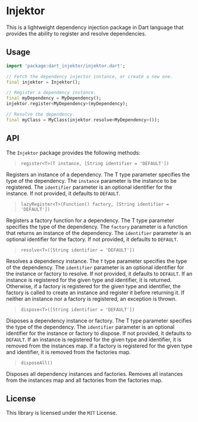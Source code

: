 # Injektor

This is a lightweight dependency injection package in Dart language that provides the ability to register and resolve dependencies.

## Usage

```dart
import 'package:dart_injektor/injektor.dart';

// Fetch the dependency injector instance, or create a new one.
final injektor = Injektor();

// Register a dependency instance.
final myDependency = MyDependency();
injektor.register<MyDependency>(myDependency);

// Resolve the dependency.
final myClass = MyClass(injektor.resolve<MyDependency>());
```

## API

The `Injektor` package provides the following methods:

> `register<T>(T instance, [String identifier = 'DEFAULT'])`

Registers an instance of a dependency. The T type parameter specifies the type of the dependency. The `instance` parameter is the instance to be registered. The `identifier` parameter is an optional identifier for the instance. If not provided, it defaults to `DEFAULT`.

> `lazyRegister<T>(Function() factory, [String identifier = 'DEFAULT'])`

Registers a factory function for a dependency. The T type parameter specifies the type of the dependency. The `factory` parameter is a function that returns an instance of the dependency. The `identifier` parameter is an optional identifier for the factory. If not provided, it defaults to `DEFAULT`.

> `resolve<T>([String identifier = 'DEFAULT'])`

Resolves a dependency instance. The `T` type parameter specifies the type of the dependency. The `identifier` parameter is an optional identifier for the instance or factory to resolve. If not provided, it defaults to `DEFAULT`. If an instance is registered for the given type and identifier, it is returned. Otherwise, if a factory is registered for the given type and identifier, the factory is called to create an instance and register it before returning it. If neither an instance nor a factory is registered, an exception is thrown.

> `dispose<T>([String identifier = 'DEFAULT'])`

Disposes a dependency instance or factory. The T type parameter specifies the type of the dependency. The `identifier` parameter is an optional identifier for the instance or factory to dispose. If not provided, it defaults to `DEFAULT`. If an instance is registered for the given type and identifier, it is removed from the instances map. If a factory is registered for the given type and identifier, it is removed from the factories map.

> `disposeAll()`

Disposes all dependency instances and factories. Removes all instances from the instances map and all factories from the factories map.

## License

This library is licensed under the `MIT` License.
